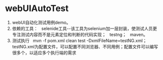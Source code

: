 # webUIAutoTest
1. webUI自动化测试用例demo。
2. 依赖的工具：
   selenide工具--该工具为selenium加一层封装，使测试人员更专注测试内容而不是元素定位和判断的代码实现；
   testng；
   maven。
3. 测试执行
   mvn -f pom.xml clean test  -DxmlFileName=testNG.xml；
   testNG.xml为配置文件，可以配置不同浏览器、不同用例；配置文件可以编写很多个，以适应多个执行端的需求

